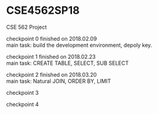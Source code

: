 # CSE4562SP18
CSE 562 Project

checkpoint 0 finished on 2018.02.09 
<br>main task:  build the development environment, depoly key.

checkpoint 1 finished on 2018.02.23
<br>main task:  CREATE TABLE, SELECT, SUB SELECT

checkpoint 2 finished on 2018.03.20
<br>main task: Natural JOIN, ORDER BY, LIMIT

checkpoint 3

checkpoint 4
